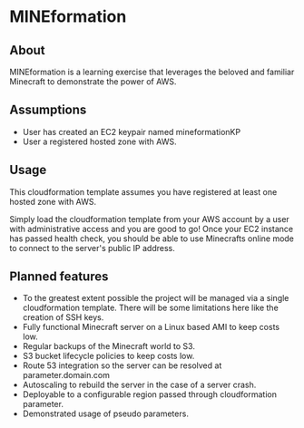 # MINEformation

## About
MINEformation is a learning exercise that leverages the beloved and familiar Minecraft to 
demonstrate the power of AWS.

## Assumptions
- User has created an EC2 keypair named mineformationKP
- User a registered hosted zone with AWS.

## Usage
This cloudformation template assumes you have registered at least one hosted zone with AWS.

Simply load the cloudformation template from your AWS account by a user with administrative access
and you are good to go! Once your EC2 instance has passed health check, you should be able to 
use Minecrafts online mode to connect to the server's public IP address.

## Planned features
- To the greatest extent possible the project will be managed via a single
cloudformation template. There will be some limitations here like the creation of SSH keys.
- Fully functional Minecraft server on a Linux based AMI to keep costs low.
- Regular backups of the Minecraft world to S3.
- S3 bucket lifecycle policies to keep costs low.
- Route 53 integration so the server can be resolved at parameter.domain.com
- Autoscaling to rebuild the server in the case of a server crash. 
- Deployable to a configurable region passed through cloudformation parameter.
- Demonstrated usage of pseudo parameters.